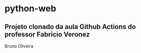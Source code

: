 # python-web

## Projeto clonado da aula Github Actions do professor Fabricio Veronez

Bruno Oliveira 
